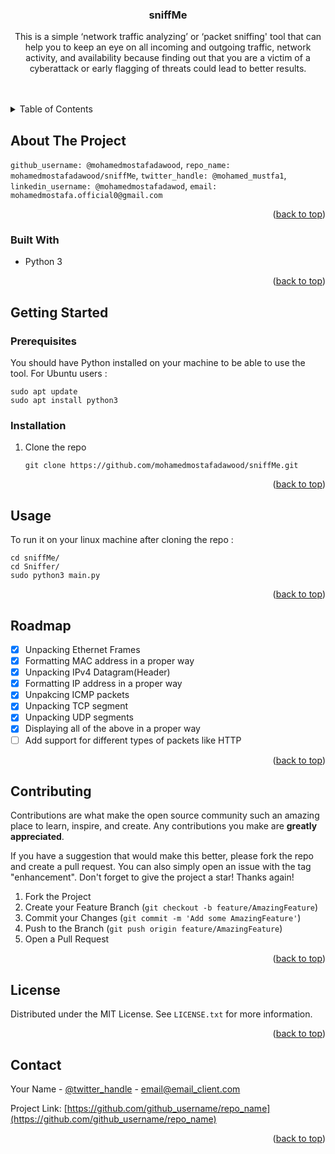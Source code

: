 
<h3 align="center">sniffMe</h3>

  <p align="center">
    This is a simple ‘network traffic analyzing’ or ‘packet sniffing' tool that can help you to keep an eye on all incoming and outgoing traffic, network activity, and availability because finding out that you are a victim of a cyberattack or early flagging of threats could lead to better results.
    <br />
    <br />
    <br />

  </p>
</div>



<!-- TABLE OF CONTENTS -->
<details>
  <summary>Table of Contents</summary>
  <ol>
    <li>
      <a href="#about-the-project">About The Project</a>
      <ul>
        <li><a href="#built-with">Built With</a></li>
      </ul>
    </li>
    <li>
      <a href="#getting-started">Getting Started</a>
      <ul>
        <li><a href="#prerequisites">Prerequisites</a></li>
        <li><a href="#installation">Installation</a></li>
      </ul>
    </li>
    <li><a href="#usage">Usage</a></li>
    <li><a href="#roadmap">Roadmap</a></li>
    <li><a href="#contributing">Contributing</a></li>
    <li><a href="#license">License</a></li>
    <li><a href="#contact">Contact</a></li>
  </ol>
</details>



<!-- ABOUT THE PROJECT -->
## About The Project
`github_username: @mohamedmostafadawood`, `repo_name: mohamedmostafadawood/sniffMe`,
`twitter_handle: @mohamed_mustfa1`, `linkedin_username: @mohamedmostafadawod`,
`email: mohamedmostafa.official0@gmail.com`

<p align="right">(<a href="#top">back to top</a>)</p>



### Built With

* Python 3 

<p align="right">(<a href="#top">back to top</a>)</p>



<!-- GETTING STARTED -->
## Getting Started

### Prerequisites
You should have Python installed on your machine to be able to use the tool.
For Ubuntu users :
```
sudo apt update
sudo apt install python3
```
 
 
 
### Installation
1. Clone the repo
   ```
   git clone https://github.com/mohamedmostafadawood/sniffMe.git
   ```

<p align="right">(<a href="#top">back to top</a>)</p>



<!-- USAGE EXAMPLES -->
## Usage

To run it on your linux machine after cloning the repo :
```
cd sniffMe/
cd Sniffer/
sudo python3 main.py
```
<p align="right">(<a href="#top">back to top</a>)</p>



<!-- ROADMAP -->
## Roadmap

- [x] Unpacking Ethernet Frames
- [x] Formatting MAC address in a proper way
- [x] Unpacking IPv4 Datagram(Header)
- [x] Formatting IP address in a proper way
- [x] Unpakcing ICMP packets
- [x] Unpacking TCP segment
- [x] Unpacking UDP segments
- [x] Displaying all of the above in a proper way
- [ ] Add support for different types of packets like HTTP

<p align="right">(<a href="#top">back to top</a>)</p>



<!-- CONTRIBUTING -->
## Contributing

Contributions are what make the open source community such an amazing place to learn, inspire, and create. Any contributions you make are **greatly appreciated**.

If you have a suggestion that would make this better, please fork the repo and create a pull request. You can also simply open an issue with the tag "enhancement".
Don't forget to give the project a star! Thanks again!

1. Fork the Project
2. Create your Feature Branch (`git checkout -b feature/AmazingFeature`)
3. Commit your Changes (`git commit -m 'Add some AmazingFeature'`)
4. Push to the Branch (`git push origin feature/AmazingFeature`)
5. Open a Pull Request

<p align="right">(<a href="#top">back to top</a>)</p>



<!-- LICENSE -->
## License

Distributed under the MIT License. See `LICENSE.txt` for more information.

<p align="right">(<a href="#top">back to top</a>)</p>



<!-- CONTACT -->
## Contact

Your Name - [@twitter_handle](https://twitter.com/twitter_handle) - email@email_client.com

Project Link: [https://github.com/github_username/repo_name](https://github.com/github_username/repo_name)

<p align="right">(<a href="#top">back to top</a>)</p>




